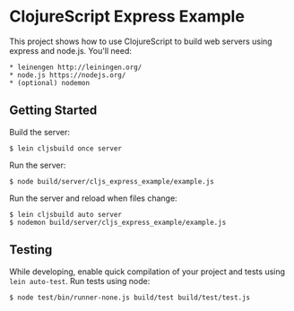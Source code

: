 ClojureScript Express Example
============================

This project shows how to use ClojureScript to build web servers using express
and node.js. You'll need:

    * leinengen http://leiningen.org/
    * node.js https://nodejs.org/
    * (optional) nodemon

Getting Started
---------------

Build the server:

    $ lein cljsbuild once server

Run the server:

    $ node build/server/cljs_express_example/example.js

Run the server and reload when files change:

    $ lein cljsbuild auto server
    $ nodemon build/server/cljs_express_example/example.js

Testing
-------

While developing, enable quick compilation of your project and tests
using `lein auto-test`. Run tests using node:

    $ node test/bin/runner-none.js build/test build/test/test.js
